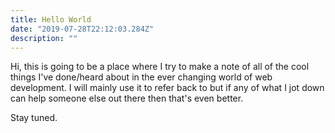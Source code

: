 ```yaml
---
title: Hello World
date: "2019-07-28T22:12:03.284Z"
description: ""
---
```


Hi, this is going to be a place where I try to make a note of all of the cool things I've done/heard about in the ever changing world of web development. I will mainly use it to refer back to but if any of what I jot down can help someone else out there then that's even better.

Stay tuned.